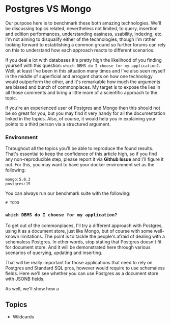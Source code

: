 # Postgres VS Mongo

Our purpose here is to benchmark these both amazing technologies. We'll be discussing topics related, nevertheless not limited, to query, insertion and edition performances, understanding easiness, usability, indexing, etc. I'm not aiming to disqualify either of the technologies, though I'm rather looking forward to establishing a common ground so further forums can rely on this to understand how each approach reacts to different scenarios.

If you deal a lot with databases it's pretty high the likelihood of you finding yourself with this question: `which DBMS do I choose for my application?`. Well, at least I've been in this situation many times and I've also seen myself in the middle of superficial and arrogant chats on how one technology would outperform the other, and it's remarkable how much the arguments are biased and bunch of commonplaces. My target is to expose the lies in all those comments and bring a little more of a scientific approach to the topic.

If you're an experienced user of Postgres and Mongo then this should not be so great for you, but you may find it very handy for all the documentation linked in the topics. Also, of course, it would help you in explaining your points to a third person via a structured argument.

### Environment
Throughout all the topics you'll be able to reproduce the found results. That's essential to keep the confidence of this article high, so if you find any non-reproducible step, please report it via **Github Issue** and I'll figure it out. For this, you may want to have your docker environment set as the following:
```
mongo:5.0.3
postgres:15
```
You can always run our benchmark suite with the following:
```
# TODO
```

### `which DBMS do I choose for my application?`

To get out of the commonplaces, I'll try a different approach with Postgres, using it as a document store, just like Mongo, but of course with some well-known limitations. The point is to tackle the people's afraid of dealing with a schemaless Postgres. In other words, stop stating that Postgres doesn't fit for document store. And it will be demonstrated here through various scenarios of querying, updating and inserting.

That will be really important for those applications that need to rely on Postgres and Standard SQL pros, however would require to use schemaless fields. Here we'll see whether you can use Postgres as a document store with JSONB fields.

As well, we'll show how a 

## Topics

- Wildcards